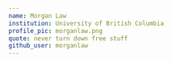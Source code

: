 ```yaml
---
name: Morgan Law 
institution: University of British Columbia 
profile_pic: morganlaw.png
quote: never turn down free stuff 
github_user: morganlaw
---
```


